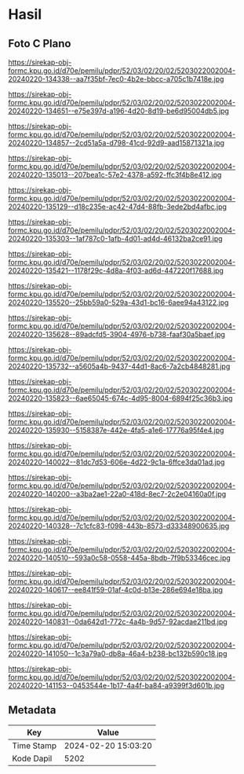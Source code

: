 # Hasil

## Foto C Plano

https://sirekap-obj-formc.kpu.go.id/d70e/pemilu/pdpr/52/03/02/20/02/5203022002004-20240220-134338--aa7f35bf-7ec0-4b2e-bbcc-a705c1b7418e.jpg

https://sirekap-obj-formc.kpu.go.id/d70e/pemilu/pdpr/52/03/02/20/02/5203022002004-20240220-134651--e75e397d-a196-4d20-8d19-be6d95004db5.jpg

https://sirekap-obj-formc.kpu.go.id/d70e/pemilu/pdpr/52/03/02/20/02/5203022002004-20240220-134857--2cd51a5a-d798-41cd-92d9-aad15871321a.jpg

https://sirekap-obj-formc.kpu.go.id/d70e/pemilu/pdpr/52/03/02/20/02/5203022002004-20240220-135013--207bea1c-57e2-4378-a592-ffc3f4b8e412.jpg

https://sirekap-obj-formc.kpu.go.id/d70e/pemilu/pdpr/52/03/02/20/02/5203022002004-20240220-135129--d18c235e-ac42-47d4-88fb-3ede2bd4afbc.jpg

https://sirekap-obj-formc.kpu.go.id/d70e/pemilu/pdpr/52/03/02/20/02/5203022002004-20240220-135303--1af787c0-1afb-4d01-ad4d-46132ba2ce91.jpg

https://sirekap-obj-formc.kpu.go.id/d70e/pemilu/pdpr/52/03/02/20/02/5203022002004-20240220-135421--1178f29c-4d8a-4f03-ad6d-447220f17688.jpg

https://sirekap-obj-formc.kpu.go.id/d70e/pemilu/pdpr/52/03/02/20/02/5203022002004-20240220-135520--25bb59a0-529a-43d1-bc16-6aee94a43122.jpg

https://sirekap-obj-formc.kpu.go.id/d70e/pemilu/pdpr/52/03/02/20/02/5203022002004-20240220-135628--89adcfd5-3904-4976-b738-faaf30a5baef.jpg

https://sirekap-obj-formc.kpu.go.id/d70e/pemilu/pdpr/52/03/02/20/02/5203022002004-20240220-135732--a5605a4b-9437-44d1-8ac6-7a2cb4848281.jpg

https://sirekap-obj-formc.kpu.go.id/d70e/pemilu/pdpr/52/03/02/20/02/5203022002004-20240220-135823--6ae65045-674c-4d95-8004-6894f25c36b3.jpg

https://sirekap-obj-formc.kpu.go.id/d70e/pemilu/pdpr/52/03/02/20/02/5203022002004-20240220-135930--5158387e-442e-4fa5-a1e6-17776a95f4e4.jpg

https://sirekap-obj-formc.kpu.go.id/d70e/pemilu/pdpr/52/03/02/20/02/5203022002004-20240220-140022--81dc7d53-606e-4d22-9c1a-6ffce3da01ad.jpg

https://sirekap-obj-formc.kpu.go.id/d70e/pemilu/pdpr/52/03/02/20/02/5203022002004-20240220-140200--a3ba2ae1-22a0-418d-8ec7-2c2e04160a0f.jpg

https://sirekap-obj-formc.kpu.go.id/d70e/pemilu/pdpr/52/03/02/20/02/5203022002004-20240220-140328--7c1cfc83-f098-443b-8573-d33348900635.jpg

https://sirekap-obj-formc.kpu.go.id/d70e/pemilu/pdpr/52/03/02/20/02/5203022002004-20240220-140510--593a0c58-0558-445a-8bdb-7f9b53346cec.jpg

https://sirekap-obj-formc.kpu.go.id/d70e/pemilu/pdpr/52/03/02/20/02/5203022002004-20240220-140617--ee841f59-01af-4c0d-b13e-286e694e18ba.jpg

https://sirekap-obj-formc.kpu.go.id/d70e/pemilu/pdpr/52/03/02/20/02/5203022002004-20240220-140831--0da642d1-772c-4a4b-9d57-92acdae211bd.jpg

https://sirekap-obj-formc.kpu.go.id/d70e/pemilu/pdpr/52/03/02/20/02/5203022002004-20240220-141050--1c3a79a0-db8a-46a4-b238-bc132b590c18.jpg

https://sirekap-obj-formc.kpu.go.id/d70e/pemilu/pdpr/52/03/02/20/02/5203022002004-20240220-141153--0453544e-1b17-4a4f-ba84-a9399f3d601b.jpg


## Metadata

| Key        | Value               |
| ---------- | ------------------- |
| Time Stamp | 2024-02-20 15:03:20 |
| Kode Dapil | 5202                |



